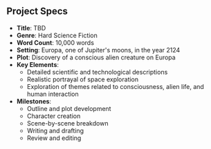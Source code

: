 ## Project Specs

- **Title**: TBD
- **Genre**: Hard Science Fiction
- **Word Count**: 10,000 words
- **Setting**: Europa, one of Jupiter's moons, in the year 2124
- **Plot**: Discovery of a conscious alien creature on Europa
- **Key Elements**:
  - Detailed scientific and technological descriptions
  - Realistic portrayal of space exploration
  - Exploration of themes related to consciousness, alien life, and human interaction
- **Milestones**:
  - Outline and plot development
  - Character creation
  - Scene-by-scene breakdown
  - Writing and drafting
  - Review and editing
